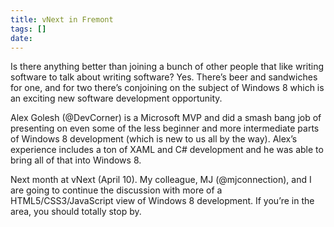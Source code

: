 ```yaml
---
title: vNext in Fremont
tags: []
date: 
---
```


Is there anything better than joining a bunch of other people that like writing software to talk about writing software? Yes. There’s beer and sandwiches for one, and for two there’s conjoining on the subject of Windows 8 which is an exciting new software development opportunity.

Alex Golesh (@DevCorner) is a Microsoft MVP and did a smash bang job of presenting on even some of the less beginner and more intermediate parts of Windows 8 development (which is new to us all by the way). Alex’s experience includes a ton of XAML and C# development and he was able to bring all of that into Windows 8.

Next month at vNext (April 10). My colleague, MJ (@mjconnection), and I are going to continue the discussion with more of a HTML5/CSS3/JavaScript view of Windows 8 development. If you’re in the area, you should totally stop by.